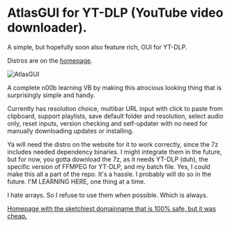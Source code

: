 # AtlasGUI for YT-DLP (YouTube video downloader).
A simple, but hopefully soon also feature rich, GUI for YT-DLP.

Distros are on the [homepage](http://www.youtubetransfer.com).

![AtlasGUI](https://www.youtubetransfer.com/gallery_gen/eac354be2ff3bf7c00f4c7d9a37fee4c.jpg?dl=0)

A complete n00b learning VB by making this atrocious looking thing that is surprisingly simple and handy.

Currently has resolution choice, multibar URL input with click to paste from clipboard, support playlists, save default folder and resolution, select audio only, reset inputs, version checking and self-updater with no need for manually downloading updates or installing.

Ya will need the distro on the website for it to work correctly, since the 7z includes needed dependency binaries. I might integrate them in the future, but for now, you gotta download the 7z, as it needs YT-DLP (duh), the specific version of FFMPEG for YT-DLP, and my batch file. Yes, I could make this all a part of the repo. It's a hassle. I probably will do so in the future. I'M LEARNING HERE, one thing at a time.

I hate arrays. So I refuse to use them when possible. Which is always.

[Homepage with the sketchiest domainname that is 100% safe, but it was cheap.](http://www.youtubetransfer.com)
